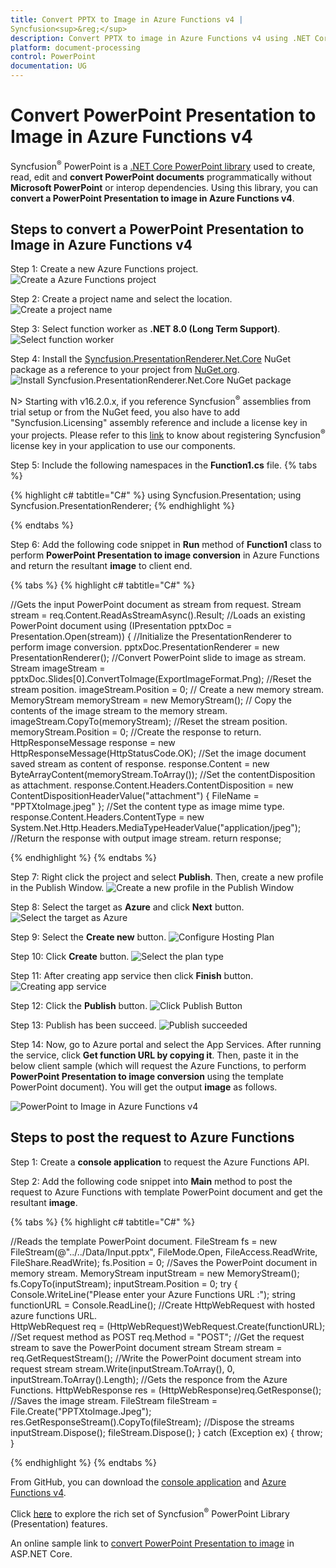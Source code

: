 ```yaml
---
title: Convert PPTX to Image in Azure Functions v4 | 
Syncfusion<sup>&reg;</sup>
description: Convert PPTX to image in Azure Functions v4 using .NET Core PowerPoint library (Presentation) without Microsoft PowerPoint or interop dependencies.
platform: document-processing
control: PowerPoint
documentation: UG
---
```


# Convert PowerPoint Presentation to Image in Azure Functions v4


Syncfusion<sup>&reg;</sup> PowerPoint is a [.NET Core PowerPoint library](https://www.syncfusion.com/document-processing/powerpoint-framework/net-core) used to create, read, edit and **convert PowerPoint documents** programmatically without **Microsoft PowerPoint** or interop dependencies. Using this library, you can **convert a PowerPoint Presentation to image in Azure Functions v4**.

## Steps to convert a PowerPoint Presentation to Image in Azure Functions v4

Step 1: Create a new Azure Functions project.
![Create a Azure Functions project](Azure-Images/Functions-v1/Azure_PowerPoint_Presentation_to_PDF.png)

Step 2: Create a project name and select the location.
![Create a project name](Azure-Images/Functions-v1/Configure_PowerPoint_Presentation_to_Image.png)

Step 3: Select function worker as **.NET 8.0 (Long Term Support)**. 
![Select function worker](Azure-Images/Functions-v4/Additional_Information_PowerPoint_Presentation_to_PDF.png)

Step 4: Install the [Syncfusion.PresentationRenderer.Net.Core](https://www.nuget.org/packages/Syncfusion.PresentationRenderer.Net.Core) NuGet package as a reference to your project from [NuGet.org](https://www.nuget.org/).
![Install Syncfusion.PresentationRenderer.Net.Core NuGet package](Azure-Images/Functions-v4/Nuget_Package_PowerPoint_Presentation_to_PDF.png)

N> Starting with v16.2.0.x, if you reference 
Syncfusion<sup>&reg;</sup> assemblies from trial setup or from the NuGet feed, you also have to add "Syncfusion.Licensing" assembly reference and include a license key in your projects. Please refer to this [link](https://help.syncfusion.com/common/essential-studio/licensing/overview) to know about registering 
Syncfusion<sup>&reg;</sup> license key in your application to use our components.

Step 5: Include the following namespaces in the **Function1.cs** file.
{% tabs %}

{% highlight c# tabtitle="C#" %}
using Syncfusion.Presentation;
using Syncfusion.PresentationRenderer;
{% endhighlight %}

{% endtabs %}

Step 6: Add the following code snippet in **Run** method of **Function1** class to perform **PowerPoint Presentation to image conversion** in Azure Functions and return the resultant **image** to client end.

{% tabs %}
{% highlight c# tabtitle="C#" %}

//Gets the input PowerPoint document as stream from request.
Stream stream = req.Content.ReadAsStreamAsync().Result;
//Loads an existing PowerPoint document
using (IPresentation pptxDoc = Presentation.Open(stream))
{
    //Initialize the PresentationRenderer to perform image conversion.
    pptxDoc.PresentationRenderer = new PresentationRenderer();
    //Convert PowerPoint slide to image as stream.
    Stream imageStream = pptxDoc.Slides[0].ConvertToImage(ExportImageFormat.Png);
    //Reset the stream position.
    imageStream.Position = 0;
    // Create a new memory stream.
    MemoryStream memoryStream = new MemoryStream();
    // Copy the contents of the image stream to the memory stream.
    imageStream.CopyTo(memoryStream);
    //Reset the stream position.
    memoryStream.Position = 0;
    //Create the response to return.
    HttpResponseMessage response = new HttpResponseMessage(HttpStatusCode.OK);
    //Set the image document saved stream as content of response.
    response.Content = new ByteArrayContent(memoryStream.ToArray());
    //Set the contentDisposition as attachment.
    response.Content.Headers.ContentDisposition = new ContentDispositionHeaderValue("attachment")
    {
        FileName = "PPTXtoImage.jpeg"
    };
    //Set the content type as image mime type.
    response.Content.Headers.ContentType = new System.Net.Http.Headers.MediaTypeHeaderValue("application/jpeg");
    //Return the response with output image stream.
    return response;

{% endhighlight %}
{% endtabs %}

Step 7: Right click the project and select **Publish**. Then, create a new profile in the Publish Window.
![Create a new profile in the Publish Window](Azure-Images/Functions-v1/Publish_PowerPoint_Presentation_to_Image.png)

Step 8: Select the target as **Azure** and click **Next** button.
![Select the target as Azure](Azure-Images/Functions-v1/Target_PowerPoint_Presentation_to_PDF.png)

Step 9: Select the **Create new** button.
![Configure Hosting Plan](Azure-Images/Functions-v1/Function_Instance_PowerPoint_Presentation_to_PDF.png)

Step 10: Click **Create** button. 
![Select the plan type](Azure-Images/Functions-v1/Hosting_PowerPoint_Presentation_to_Image.png)

Step 11: After creating app service then click **Finish** button. 
![Creating app service](Azure-Images/Functions-v1/Finish_PowerPoint_Presentation_to_Image.png)

Step 12: Click the **Publish** button.
![Click Publish Button](Azure-Images/Functions-v1/Before_Publish_PowerPoint_Presentation_to_Image.png)

Step 13: Publish has been succeed.
![Publish succeeded](Azure-Images/Functions-v1/After_Publish_PowerPoint_Presentation_to_Image.png)

Step 14: Now, go to Azure portal and select the App Services. After running the service, click **Get function URL by copying it**. Then, paste it in the below client sample (which will request the Azure Functions, to perform **PowerPoint Presentation to image conversion** using the template PowerPoint document). You will get the output **image** as follows.

![PowerPoint to Image in Azure Functions v4](Azure-Images/Functions-v1/Output_PowerPoint_Presentation_to-Image.png)

## Steps to post the request to Azure Functions

Step 1: Create a **console application** to request the Azure Functions API.

Step 2: Add the following code snippet into **Main** method to post the request to Azure Functions with template PowerPoint document and get the resultant **image**.

{% tabs %}
{% highlight c# tabtitle="C#" %}

//Reads the template PowerPoint document.
FileStream fs = new FileStream(@"../../Data/Input.pptx", FileMode.Open, FileAccess.ReadWrite, FileShare.ReadWrite);
fs.Position = 0;
//Saves the PowerPoint document in memory stream.
MemoryStream inputStream = new MemoryStream();
fs.CopyTo(inputStream);
inputStream.Position = 0;
try
{
    Console.WriteLine("Please enter your Azure Functions URL :");
    string functionURL = Console.ReadLine();
    //Create HttpWebRequest with hosted azure functions URL.                
    HttpWebRequest req = (HttpWebRequest)WebRequest.Create(functionURL);
    //Set request method as POST
    req.Method = "POST";
    //Get the request stream to save the PowerPoint document stream
    Stream stream = req.GetRequestStream();
    //Write the PowerPoint document stream into request stream
    stream.Write(inputStream.ToArray(), 0, inputStream.ToArray().Length);
    //Gets the responce from the Azure Functions.
    HttpWebResponse res = (HttpWebResponse)req.GetResponse();
    //Saves the image stream.
    FileStream fileStream = File.Create("PPTXtoImage.Jpeg");
    res.GetResponseStream().CopyTo(fileStream);
    //Dispose the streams
    inputStream.Dispose();
    fileStream.Dispose();
}
catch (Exception ex)
{
    throw;
}

{% endhighlight %}
{% endtabs %}

From GitHub, you can download the [console application](https://github.com/SyncfusionExamples/PowerPoint-Examples/tree/master/PPTX-to-Image-conversion/Convert-PowerPoint-presentation-to-Image/Azure/Azure_Functions/Console_Application) and [Azure Functions v4](https://github.com/SyncfusionExamples/PowerPoint-Examples/tree/master/PPTX-to-Image-conversion/Convert-PowerPoint-presentation-to-Image/Azure/Azure_Functions/Azure_Functions_v4).

Click [here](https://www.syncfusion.com/document-processing/powerpoint-framework/net-core) to explore the rich set of 
Syncfusion<sup>&reg;</sup> PowerPoint Library (Presentation) features. 

An online sample link to [convert PowerPoint Presentation to image](https://ej2.syncfusion.com/aspnetcore/PowerPoint/PPTXToImage#/material3) in ASP.NET Core.

